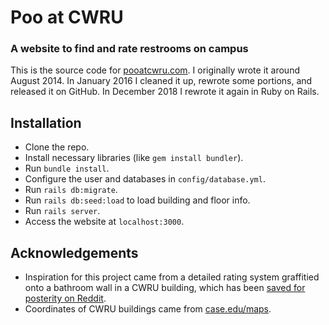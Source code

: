 # Poo at CWRU
### A website to find and rate restrooms on campus
This is the source code for [pooatcwru.com](http://pooatcwru.com). I originally wrote it around August 2014. In January 2016 I cleaned it up, rewrote some portions, and released it on GitHub. In December 2018 I rewrote it again in Ruby on Rails.

## Installation
* Clone the repo.
* Install necessary libraries (like `gem install bundler`).
* Run `bundle install`.
* Configure the user and databases in `config/database.yml`.
* Run `rails db:migrate`.
* Run `rails db:seed:load` to load building and floor info.
* Run `rails server`.
* Access the website at `localhost:3000`.

## Acknowledgements
* Inspiration for this project came from a detailed rating system graffitied onto a bathroom wall in a CWRU building, which has been [saved for posterity on Reddit](https://www.reddit.com/r/cwru/comments/2anjrp/i_poop_in_one_of_the_quad_buildings_every_morning/).
* Coordinates of CWRU buildings came from [case.edu/maps](http://www.case.edu/maps/).